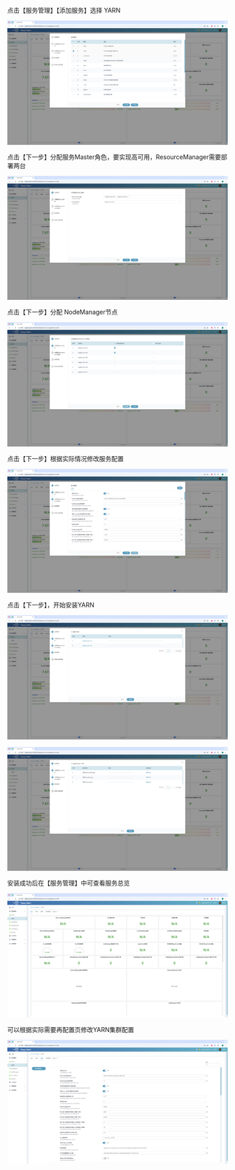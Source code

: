 点击【服务管理】【添加服务】选择 YARN

![yarn-1.png](../imgs/2/yarn-1.png)

点击【下一步】分配服务Master角色，要实现高可用，ResourceManager需要部署两台

![yarn-2.png](../imgs/2/yarn-2.png)

点击【下一步】分配 NodeManager节点

![yarn-3.png](../imgs/2/yarn-3.png)

点击【下一步】根据实际情况修改服务配置

![yarn-4.png](../imgs/2/yarn-4.png)

点击【下一步】，开始安装YARN

![yarn-5.png](../imgs/2/yarn-5.png)

![yarn-6.png](../imgs/2/yarn-6.png)

安装成功后在【服务管理】中可查看服务总览

![yarn-7.png](../imgs/2/yarn-7.png)

可以根据实际需要再配置页修改YARN集群配置

![yarn-8.png](../imgs/2/yarn-8.png)